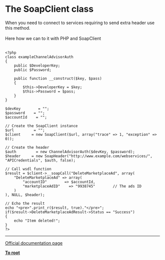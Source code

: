 # The SoapClient class



When you need to connect to services requiring to send extra header use this method.<br><br>Here how we can to it with PHP and SoapClient<br><br>

```
<?php
class exampleChannelAdvisorAuth
{
    public $DeveloperKey;
    public $Password;

    public function __construct($key, $pass)
    {
        $this->DeveloperKey = $key;
        $this->Password = $pass;
    }
}

$devKey        = "";
$password    = "";
$accountId    = "";

// Create the SoapClient instance
$url         = "";
$client     = new SoapClient($url, array("trace" => 1, "exception" => 0));

// Create the header
$auth         = new ChannelAdvisorAuth($devKey, $password);
$header     = new SoapHeader("http://www.example.com/webservices/", "APICredentials", $auth, false);

// Call wsdl function
$result = $client->__soapCall("DeleteMarketplaceAd", array(
    "DeleteMarketplaceAd" => array(
        "accountID"        => $accountId,
        "marketplaceAdID"    => "9938745"        // The ads ID
    )
), NULL, $header);

// Echo the result
echo "<pre>".print_r($result, true)."</pre>";
if($result->DeleteMarketplaceAdResult->Status == "Success")
{
    echo "Item deleted!";
}
?>
```
  

---

[Official documentation page](https://www.php.net/manual/en/class.soapclient.php)

**[To root](/README.md)**